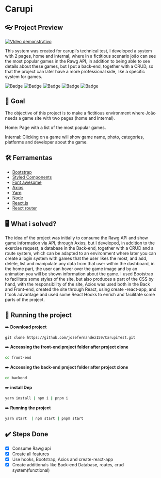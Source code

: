 # Carupi

## :eyeglasses: Project Preview


[![VIdeo demonstrativo](https://i.ibb.co/Tch19KV/carupi.png)](https://www.youtube.com/watch?v=GJwwuFZGKFg")

   This system was created for carupi's technical test, I developed a system with 2 pages, home and internal, where in a fictitious scenario joão can see the most popular games in the Rawg API, in addition to being able to see details about these games, but I put a back-end, together with a CRUD, so that the project can later have a more professional side, like a specific system for games.


![Badge](https://img.shields.io/badge/Font%20Awesome-4.7.0-blue?style=for-the-badge&logo=appveyor)
![Badge](https://img.shields.io/badge/Axios-0.18.0-%23072000?style=for-the-badge&logo=appveyor)
![Badge](https://img.shields.io/badge/react--router-4.2.0-%23072000?style=for-the-badge&logo=appveyor)
![Badge](https://img.shields.io/badge/react-16.4.0-%23000000?style=for-the-badge&logo=appveyor)
![Badge](https://img.shields.io/badge/Bootstrap-4.1.1-%23000000?style=for-the-badge&logo=appveyor)

## :dart: Goal

  The objective of this project is to make a fictitious environment where João needs a game site with two pages (home and internal).

Home: Page with a list of the most popular games.

Internal: Clicking on a game will show game name, photo, categories, platforms and developer
about the game.

## :hammer_and_wrench: Ferramentas

-   [Bootstrap](https://getbootstrap.com/)
-   [Styled Components](https://styled-components.com)
-   [Font awesome](https://fontawesome.com/)
-   [Axios](https://axios-http.com/)
-   [Yarn](https://yarnpkg.com/)
-   [Node](https://nodejs.org/en/)
-   [React.js](https://pt-br.reactjs.org/)
-   [React router](https://reactrouter.com/)

## :desktop_computer: What i solved?

   The idea of the project was initially to consume the Rawg API and show game information via API, through Axios, but I developed, in addition to the exercise request, a database in the Back-end, together with a CRUD and a route system, which can be adapted to an environment where later you can create a login system with games that the user likes the most, and add, delete, list and manipulate any data from that user within the dashboard, in the home part, the user can hover over the game image and by an animation you will be shown information about the game.
	I used Bootstrap to facilitate some styles of the site, but also produces a part of the CSS by hand, with the responsibility of the site, Axios was used both in the Back and Front-end, created the site through React, using create -react-app, and I took advantage and used some React Hooks to enrich and facilitate some parts of the project.



## :rocket: Running the project

➡️ **Download project**
```basha
git clone https://github.com/josefernandez159/CarupiTest.git
```
➡️ **Accessing the front-end project folder after project clone**
```bash
cd front-end 
```
➡️ **Accessing the back-end project folder after project clone**
```bash
cd backend 
```

➡️ **install Dep**
```bash
yarn install | npm i | pnpm i
```
➡️ **Running the project**
```bash
yarn start  | npm start | pnpm start
```


## :heavy_check_mark: Steps Done

- [x] Consume Rawg api
- [x] Create all features
- [x] Use hooks, Bootstrap, Axios and create-react-app
- [x] Create additionals like Back-end Database, routes, crud system(functional) 
